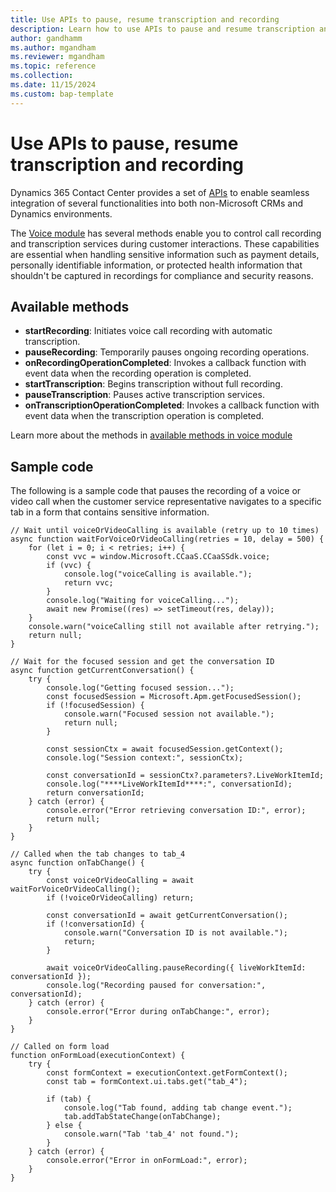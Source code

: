 ```yaml
---
title: Use APIs to pause, resume transcription and recording 
description: Learn how to use APIs to pause and resume transcription and recording in Dynamics 365 Contact Center.
author: gandhamm
ms.author: mgandham
ms.reviewer: mgandham
ms.topic: reference 
ms.collection: 
ms.date: 11/15/2024
ms.custom: bap-template 
---
```


# Use APIs to pause, resume transcription and recording 

Dynamics 365 Contact Center provides a set of [APIs](https://github.com/microsoft/dynamics-365-contact-center/blob/main/documentation/Embed%20SDK%20APIs/README.md) to enable seamless integration of several functionalities into both non-Microsoft CRMs and Dynamics environments.

The [Voice module](https://github.com/microsoft/dynamics-365-contact-center/blob/main/documentation/Embed%20SDK%20APIs/classes/VoiceModule.md) has several methods enable you to control call recording and transcription services during customer interactions. These capabilities are essential when handling sensitive information such as payment details, personally identifiable information, or protected health information that shouldn't be captured in recordings for compliance and security reasons.

## Available methods

- **startRecording**: Initiates voice call recording with automatic transcription.
- **pauseRecording**: Temporarily pauses ongoing recording operations.
- **onRecordingOperationCompleted**: Invokes a callback function with event data when the recording operation is completed.
- **startTranscription**: Begins transcription without full recording.
- **pauseTranscription**: Pauses active transcription services.
- **onTranscriptionOperationCompleted**: Invokes a callback function with event data when the transcription operation is completed.

Learn more about the methods in [available methods in voice module](https://github.com/microsoft/dynamics-365-contact-center/blob/main/documentation/Embed%20SDK%20APIs/classes/VoiceModule.md)

## Sample code 

The following is a sample code that pauses the recording of a voice or video call when the customer service representative navigates to a specific tab in a form that contains sensitive information.

```
// Wait until voiceOrVideoCalling is available (retry up to 10 times)
async function waitForVoiceOrVideoCalling(retries = 10, delay = 500) {
    for (let i = 0; i < retries; i++) {
        const vvc = window.Microsoft.CCaaS.CCaaSSdk.voice;
        if (vvc) {
            console.log("voiceCalling is available.");
            return vvc;
        }
        console.log("Waiting for voiceCalling...");
        await new Promise((res) => setTimeout(res, delay));
    }
    console.warn("voiceCalling still not available after retrying.");
    return null;
}
 
// Wait for the focused session and get the conversation ID
async function getCurrentConversation() {
    try {
        console.log("Getting focused session...");
        const focusedSession = Microsoft.Apm.getFocusedSession();
        if (!focusedSession) {
            console.warn("Focused session not available.");
            return null;
        }
 
        const sessionCtx = await focusedSession.getContext();
        console.log("Session context:", sessionCtx);
 
        const conversationId = sessionCtx?.parameters?.LiveWorkItemId;
        console.log("****LiveWorkItemId****:", conversationId);
        return conversationId;
    } catch (error) {
        console.error("Error retrieving conversation ID:", error);
        return null;
    }
}
 
// Called when the tab changes to tab_4
async function onTabChange() {
    try {
        const voiceOrVideoCalling = await waitForVoiceOrVideoCalling();
        if (!voiceOrVideoCalling) return;
 
        const conversationId = await getCurrentConversation();
        if (!conversationId) {
            console.warn("Conversation ID is not available.");
            return;
        }
 
        await voiceOrVideoCalling.pauseRecording({ liveWorkItemId: conversationId });
        console.log("Recording paused for conversation:", conversationId);
    } catch (error) {
        console.error("Error during onTabChange:", error);
    }
}
 
// Called on form load
function onFormLoad(executionContext) {
    try {
        const formContext = executionContext.getFormContext();
        const tab = formContext.ui.tabs.get("tab_4");
 
        if (tab) {
            console.log("Tab found, adding tab change event.");
            tab.addTabStateChange(onTabChange);
        } else {
            console.warn("Tab 'tab_4' not found.");
        }
    } catch (error) {
        console.error("Error in onFormLoad:", error);
    }
}

```